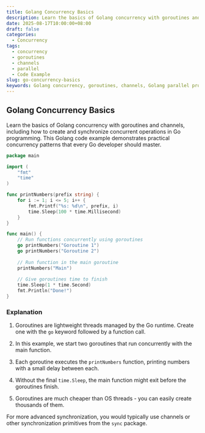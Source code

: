 ```yaml
---
title: Golang Concurrency Basics
description: Learn the basics of Golang concurrency with goroutines and channels, including how to create and synchronize concurrent operations in Go programming.
date: 2025-08-17T10:00:00+08:00
draft: false
categories:
  - Concurrency
tags:
  - concurrency
  - goroutines
  - channels
  - parallel
  - Code Example
slug: go-concurrency-basics
keywords: Golang concurrency, goroutines, channels, Golang parallel processing, concurrent programming in Go, Go concurrency patterns
---
```


## Golang Concurrency Basics

Learn the basics of Golang concurrency with goroutines and channels, including how to create and synchronize concurrent operations in Go programming. This Golang code example demonstrates practical concurrency patterns that every Go developer should master.

```go
package main

import (
    "fmt"
    "time"
)

func printNumbers(prefix string) {
    for i := 1; i <= 5; i++ {
        fmt.Printf("%s: %d\n", prefix, i)
        time.Sleep(100 * time.Millisecond)
    }
}

func main() {
    // Run functions concurrently using goroutines
    go printNumbers("Goroutine 1")
    go printNumbers("Goroutine 2")
    
    // Run function in the main goroutine
    printNumbers("Main")
    
    // Give goroutines time to finish
    time.Sleep(1 * time.Second)
    fmt.Println("Done!")
}
```

### Explanation

1. Goroutines are lightweight threads managed by the Go runtime. Create one with the `go` keyword followed by a function call.

2. In this example, we start two goroutines that run concurrently with the main function.

3. Each goroutine executes the `printNumbers` function, printing numbers with a small delay between each.

4. Without the final `time.Sleep`, the main function might exit before the goroutines finish.

5. Goroutines are much cheaper than OS threads - you can easily create thousands of them.

For more advanced synchronization, you would typically use channels or other synchronization primitives from the `sync` package.